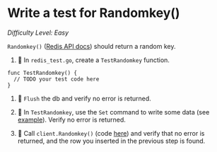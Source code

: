 # Write a test for Randomkey() 

*Difficulty Level: Easy*

`Randomkey()` ([Redis API docs](http://redis.io/commands/RANDOMKEY)) should return a random key. 

1. :star2:  In `redis_test.go`, create a `TestRandomkey` function.  

```
func TestRandomkey() {
  // TODO your test code here  
}
```

1. :star2: `Flush` the db and verify no error is returned.

1. :star2: In `TestRandomkey`, use the `Set` command to write some data (see [example](https://github.com/hoisie/redis/blob/master/redis_test.go#L33-L37)). Verify no error is returned.

1. :star2: Call `client.Randomkey()` (code [here](https://github.com/hoisie/redis/blob/master/redis.go#L396-L402)) and verify that no error is returned, and the row you inserted in the previous 
step is found.

